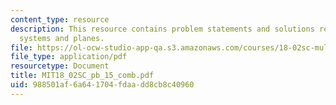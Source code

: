 ```yaml
---
content_type: resource
description: This resource contains problem statements and solutions related to linear
  systems and planes.
file: https://ol-ocw-studio-app-qa.s3.amazonaws.com/courses/18-02sc-multivariable-calculus-fall-2010/988501af6a641704fdaadd8cb8c40960_MIT18_02SC_pb_15_comb.pdf
file_type: application/pdf
resourcetype: Document
title: MIT18_02SC_pb_15_comb.pdf
uid: 988501af-6a64-1704-fdaa-dd8cb8c40960
---
```

